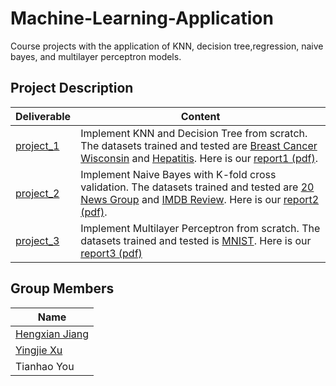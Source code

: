 # Machine-Learning-Application
Course projects with the application of KNN, decision tree,regression, naive bayes, and multilayer perceptron models.

## Project Description

| Deliverable                                                  | Content                                                      |
| ------------------------------------------------------------ | ------------------------------------------------------------ |
| [project_1](https://github.com/Stanleyjhx/Machine-Learning-Application/tree/master/Project_1) | Implement KNN and Decision Tree from scratch. The datasets trained  and tested are [Breast Cancer Wisconsin](https://archive.ics.uci.edu/ml/datasets/Breast+Cancer+Wisconsin+(Diagnostic)) and [Hepatitis](http://archive.ics.uci.edu/ml/datasets/Hepatitis). Here is our [report1 (pdf)](https://github.com/Stanleyjhx/Machine-Learning-Application/blob/master/Project_1/Report_P1.pdf). |
| [project_2](https://github.com/Stanleyjhx/Machine-Learning-Application/tree/master/Project_2) | Implement Naive Bayes with K-fold cross validation. The datasets trained and tested are [20 News Group](http://qwone.com/~jason/20Newsgroups/) and [IMDB Review](https://www.kaggle.com/lakshmi25npathi/imdb-dataset-of-50k-movie-reviews). Here is our [report2 (pdf)](https://github.com/Stanleyjhx/Machine-Learning-Application/blob/master/Project_2/Report_P2.pdf). |
| [project_3](https://github.com/Stanleyjhx/Machine-Learning-Application/tree/master/Project_3) | Implement Multilayer Perceptron from scratch. The datasets trained and tested is [MNIST](http://yann.lecun.com/exdb/mnist/). Here is our [report3 (pdf)](https://github.com/Stanleyjhx/Machine-Learning-Application/blob/master/Project_3/Report_P3.pdf) |


## Group Members
| Name                                            |
| ----------------------------------------------- |   
| [Hengxian Jiang](https://github.com/Stanleyjhx) |
| [Yingjie Xu](https://github.com/yingjie-xu)     |
| Tianhao You |
